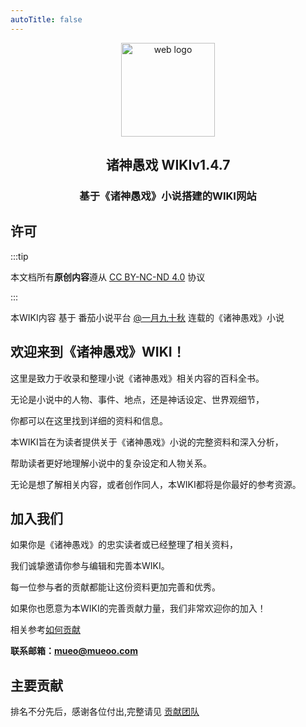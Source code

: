 ```yaml
---
autoTitle: false
---
```


<p align="center">
    <a href="/">
        <img width="150" src="../public/logo.png" alt="web logo" />
    </a>
</p>

<h2 align="center">诸神愚戏 WIKI<Badge type="tip">v1.4.7</Badge></h2>

<h3 align="center">基于《诸神愚戏》小说搭建的WIKI网站</h3>


## 许可
:::tip

本文档所有**原创内容**遵从 [CC BY-NC-ND 4.0](https://creativecommons.org/licenses/by-nc-nd/4.0/deed.zh-hans) 协议 

:::

本WIKI内容 基于 番茄小说平台 [@一月九十秋](#) 连载的《诸神愚戏》小说

## 欢迎来到《诸神愚戏》WIKI！

这里是致力于收录和整理小说《诸神愚戏》相关内容的百科全书。

无论是小说中的人物、事件、地点，还是神话设定、世界观细节，

你都可以在这里找到详细的资料和信息。

本WIKI旨在为读者提供关于《诸神愚戏》小说的完整资料和深入分析，

帮助读者更好地理解小说中的复杂设定和人物关系。

无论是想了解相关内容，或者创作同人，本WIKI都将是你最好的参考资源。


## 加入我们
如果你是《诸神愚戏》的忠实读者或已经整理了相关资料，

我们诚挚邀请你参与编辑和完善本WIKI。

每一位参与者的贡献都能让这份资料更加完善和优秀。

如果你也愿意为本WIKI的完善贡献力量，我们非常欢迎你的加入！

相关参考[如何贡献](../contribution/contribute.md)

**联系邮箱：[mueo@mueoo.com](mailto:mueo@mueoo.com)**

## 主要贡献

排名不分先后，感谢各位付出,完整请见 [贡献团队](../contribution/team.md)

<script setup>
import { VPTeamMembers } from 'vitepress/theme'
const members = [
  {
    avatar: 'https://q1.qlogo.cn/g?b=qq&nk=410757752&s=640',
    name: 'Mueo',
    title: '创建者',
  },
    {avatar: 'https://q1.qlogo.cn/g?b=qq&nk=3835227971&s=640',
    name:'Mars',
    title:'项目负责'
  },
]


</script>

<VPTeamMembers size="small" :members="members" />

<!-- <p align="center">
<a href="https://afdian.com/a/mueomo" >
<img width="200" src="https://pic1.afdiancdn.com/static/img/welcome/button-sponsorme.png" alt=""></a >
</p> -->



